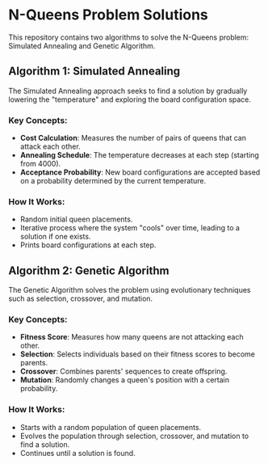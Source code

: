 # N-Queens Problem Solutions

This repository contains two algorithms to solve the N-Queens problem: Simulated Annealing and Genetic Algorithm.

## Algorithm 1: Simulated Annealing

The Simulated Annealing approach seeks to find a solution by gradually lowering the "temperature" and exploring the board configuration space.

### Key Concepts:
- **Cost Calculation**: Measures the number of pairs of queens that can attack each other.
- **Annealing Schedule**: The temperature decreases at each step (starting from 4000).
- **Acceptance Probability**: New board configurations are accepted based on a probability determined by the current temperature.

### How It Works:
- Random initial queen placements.
- Iterative process where the system "cools" over time, leading to a solution if one exists.
- Prints board configurations at each step.

## Algorithm 2: Genetic Algorithm

The Genetic Algorithm solves the problem using evolutionary techniques such as selection, crossover, and mutation.

### Key Concepts:
- **Fitness Score**: Measures how many queens are not attacking each other.
- **Selection**: Selects individuals based on their fitness scores to become parents.
- **Crossover**: Combines parents' sequences to create offspring.
- **Mutation**: Randomly changes a queen's position with a certain probability.

### How It Works:
- Starts with a random population of queen placements.
- Evolves the population through selection, crossover, and mutation to find a solution.
- Continues until a solution is found.


